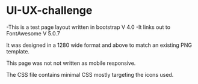 # UI-UX-challenge

-This is a test page layout written in bootstrap V 4.0
-It links out to FontAwesome V 5.0.7

It was designed in a 1280 wide format and above to match an existing PNG template.

This page was not not written as mobile responsive.

The CSS file contains minimal CSS mostly targeting the icons used.
